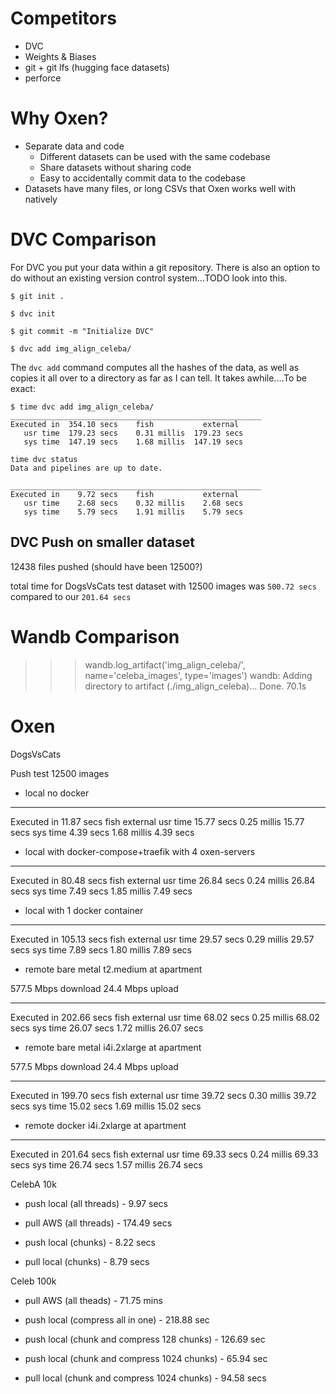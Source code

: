 # Competitors

- DVC
- Weights & Biases
- git + git lfs (hugging face datasets)
- perforce




# Why Oxen?

- Separate data and code
    - Different datasets can be used with the same codebase
    - Share datasets without sharing code
    - Easy to accidentally commit data to the codebase
- Datasets have many files, or long CSVs that Oxen works well with natively

# DVC Comparison

For DVC you put your data within a git repository. There is also an option to do without an existing version control system...TODO look into this.

```shell
$ git init .

$ dvc init

$ git commit -m "Initialize DVC"

$ dvc add img_align_celeba/
```

The `dvc add` command computes all the hashes of the data, as well as copies it all over to a directory as far as I can tell. It takes awhile....To be exact:

```shell
$ time dvc add img_align_celeba/
________________________________________________________
Executed in  354.10 secs    fish           external
   usr time  179.23 secs    0.31 millis  179.23 secs
   sys time  147.19 secs    1.68 millis  147.19 secs
```


```shell
time dvc status
Data and pipelines are up to date.                                    

________________________________________________________
Executed in    9.72 secs    fish           external
   usr time    2.68 secs    0.32 millis    2.68 secs
   sys time    5.79 secs    1.91 millis    5.79 secs
```


## DVC Push on smaller dataset

12438 files pushed (should have been 12500?)

total time for DogsVsCats test dataset with 12500 images was `500.72 secs` compared to our `201.64 secs`

# Wandb Comparison

>>> wandb.log_artifact('img_align_celeba/', name='celeba_images', type='images')
wandb: Adding directory to artifact (./img_align_celeba)... 
Done. 70.1s

# Oxen

DogsVsCats 

Push test 12500 images
   
* local no docker

________________________________________________________
Executed in   11.87 secs    fish           external
   usr time   15.77 secs    0.25 millis   15.77 secs
   sys time    4.39 secs    1.68 millis    4.39 secs


* local with docker-compose+traefik with 4 oxen-servers

________________________________________________________
Executed in   80.48 secs    fish           external
   usr time   26.84 secs    0.24 millis   26.84 secs
   sys time    7.49 secs    1.85 millis    7.49 secs


* local with 1 docker container

________________________________________________________
Executed in  105.13 secs    fish           external
   usr time   29.57 secs    0.29 millis   29.57 secs
   sys time    7.89 secs    1.80 millis    7.89 secs


* remote bare metal t2.medium at apartment

577.5 Mbps download
24.4 Mbps upload

________________________________________________________
Executed in  202.66 secs    fish           external
   usr time   68.02 secs    0.25 millis   68.02 secs
   sys time   26.07 secs    1.72 millis   26.07 secs

* remote bare metal i4i.2xlarge at apartment

577.5 Mbps download
24.4 Mbps upload

________________________________________________________
Executed in  199.70 secs    fish           external
   usr time   39.72 secs    0.30 millis   39.72 secs
   sys time   15.02 secs    1.69 millis   15.02 secs

* remote docker i4i.2xlarge at apartment

________________________________________________________
Executed in  201.64 secs    fish           external
   usr time   69.33 secs    0.24 millis   69.33 secs
   sys time   26.74 secs    1.57 millis   26.74 secs



CelebA 10k

* push local (all threads) - 9.97 secs

* pull AWS (all threads) - 174.49 secs

* push local (chunks) - 8.22 secs

* pull local (chunks) - 8.79 secs

Celeb 100k

* pull AWS (all theads) - 71.75 mins

* push local (compress all in one) - 218.88 sec

* push local (chunk and compress 128 chunks) - 126.69 sec

* push local (chunk and compress 1024 chunks) - 65.94 sec

* pull local (chunk and compress 1024 chunks) - 94.58 secs


